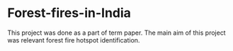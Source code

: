 # Forest-fires-in-India
This project was done as a part of term paper. The main aim of this project was relevant forest fire hotspot identification.
